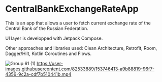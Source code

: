# CentralBankExchangeRateApp
This is an app that allows a user to fetch current exchange rate of the Central Bank of the Russian Federation.

UI layer is developped with Jetpack Compose.

Other approaches and libraries used: Clean Architecture, Retrofit, Room, Dagger/Hilt, Kotlin Coroutines and Flows.
 


![Group 61 (1)](https://user-images.githubusercontent.com/82533889/153746236-f73f5a67-908f-49f3-8182-455d4cc8a0b5.png)
https://user-images.githubusercontent.com/82533889/153746413-a9b88819-96f7-4356-9c2a-cdf7b510441b.mp4
